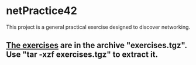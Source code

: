 # netPractice42
This project is a general practical exercise designed to discover networking.


## [The exercises](exercises.tgz) are in the archive "exercises.tgz". Use "tar -xzf exercises.tgz" to extract it.
